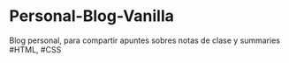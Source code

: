 # Personal-Blog-Vanilla
Blog personal, para compartir apuntes sobres notas de clase y summaries #HTML, #CSS
